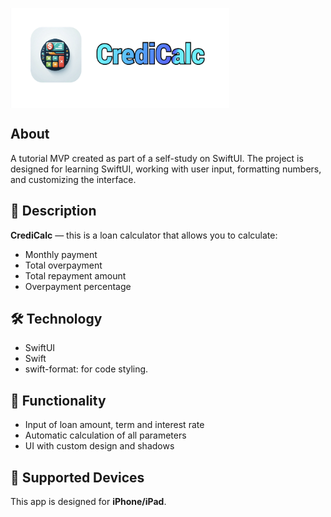 <p align="left" style="display: flex; justify-content: flex-start;">
<!--  <img src="/image/Icon.png" width="150" height="150"/>-->
<img src="/image/logo.png" width="350" height="160"/>
</p> 

## About
A tutorial MVP created as part of a self-study on SwiftUI.
The project is designed for learning SwiftUI, working with user input, formatting numbers, and customizing the interface.

## 🚀 Description
**CrediCalc** — this is a loan calculator that allows you to calculate:  
* Monthly payment  
* Total overpayment  
* Total repayment amount  
* Overpayment percentage  

## 🛠 Technology
* SwiftUI  
* Swift  
* swift-format: for code styling.  

## 📱 Functionality 
* Input of loan amount, term and interest rate  
* Automatic calculation of all parameters  
* UI with custom design and shadows  

## 📱 Supported Devices
This app is designed for **iPhone/iPad**.  
<!--It automatically adapts to different screen sizes, maintaining a consistent UI.-->
